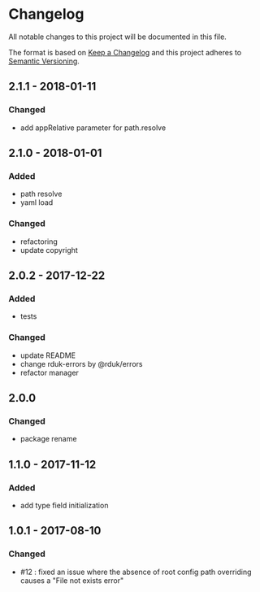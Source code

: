 # Changelog
All notable changes to this project will be documented in this file.

The format is based on [Keep a Changelog](http://keepachangelog.com/en/1.0.0/)
and this project adheres to [Semantic Versioning](http://semver.org/spec/v2.0.0.html).

## 2.1.1 - 2018-01-11
### Changed
- add appRelative parameter for path.resolve

## 2.1.0 - 2018-01-01
### Added
- path resolve
- yaml load
### Changed
- refactoring
- update copyright

## 2.0.2 - 2017-12-22
### Added
- tests

### Changed
- update README
- change rduk-errors by @rduk/errors
- refactor manager

## 2.0.0
### Changed
- package rename

[](#feature-1.1.0)
## 1.1.0 - 2017-11-12
### Added
- add type field initialization

[](#bugfix-1.0.1)
## 1.0.1 - 2017-08-10
### Changed
- #12 : fixed an issue where the absence of root config path overriding causes a "File not exists error"
